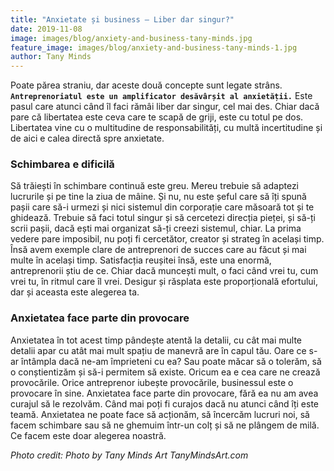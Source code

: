 ```yaml
---
title: "Anxietate și business – Liber dar singur?"
date: 2019-11-08
image: images/blog/anxiety-and-business-tany-minds.jpg
feature_image: images/blog/anxiety-and-business-tany-minds-1.jpg
author: Tany Minds
---
```


Poate părea straniu, dar aceste două concepte sunt legate strâns. **`Antreprenoriatul este un amplificator desăvârșit al anxietății.`** Este pasul care atunci când îl faci rămâi liber dar singur, cel mai des. Chiar dacă pare că libertatea este ceva care te scapă de griji, este cu totul pe dos. Libertatea vine cu o multitudine de responsabilități, cu multă incertitudine și de aici e calea directă spre anxietate.

### Schimbarea e dificilă

Să trăiești în schimbare continuă este greu. Mereu trebuie să adaptezi lucrurile și pe tine la ziua de mâine. Și nu, nu este șeful care să îți spună pașii care să-i urmezi și nici sistemul din corporație care măsoară tot și te ghidează. Trebuie să faci totul singur și să cercetezi direcția pieței, și să-ți scrii pașii, dacă ești mai organizat să-ți creezi sistemul, chiar. La prima vedere pare imposibil, nu poți fi cercetător, creator și strateg în același timp. Însă avem exemple clare de antreprenori de succes care au făcut și mai multe în același timp. Satisfacția reușitei însă, este una enormă, antreprenorii știu de ce. Chiar dacă muncești mult, o faci când vrei tu, cum vrei tu, în ritmul care îl vrei. Desigur și răsplata este proporțională efortului, dar și aceasta este alegerea ta. 

### Anxietatea face parte din provocare

Anxietatea în tot acest timp pândește atentă la detalii, cu cât mai multe detalii apar cu atât mai mult spațiu de manevră are în capul tău. Oare ce s-ar întâmpla dacă ne-am împrieteni cu ea? Sau poate măcar să o tolerăm, să  o conștientizăm și să-i permitem să existe. Oricum ea e cea care ne crează provocările. Orice antreprenor iubește provocările, businessul este o provocare în sine. Anxietatea face parte din provocare, fără ea nu am avea curajul să le rezolvăm. Când mai poți fi curajos dacă nu atunci când îți este teamă. Anxietatea ne poate face să acționăm, să încercăm lucruri noi, să facem schimbare sau să ne ghemuim într-un colț și să ne plângem de milă. Ce facem este doar alegerea noastră. 

_Photo credit: Photo by Tany Minds Art TanyMindsArt.com_